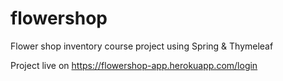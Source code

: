 # flowershop
Flower shop inventory course project using Spring &amp; Thymeleaf

Project live on https://flowershop-app.herokuapp.com/login
